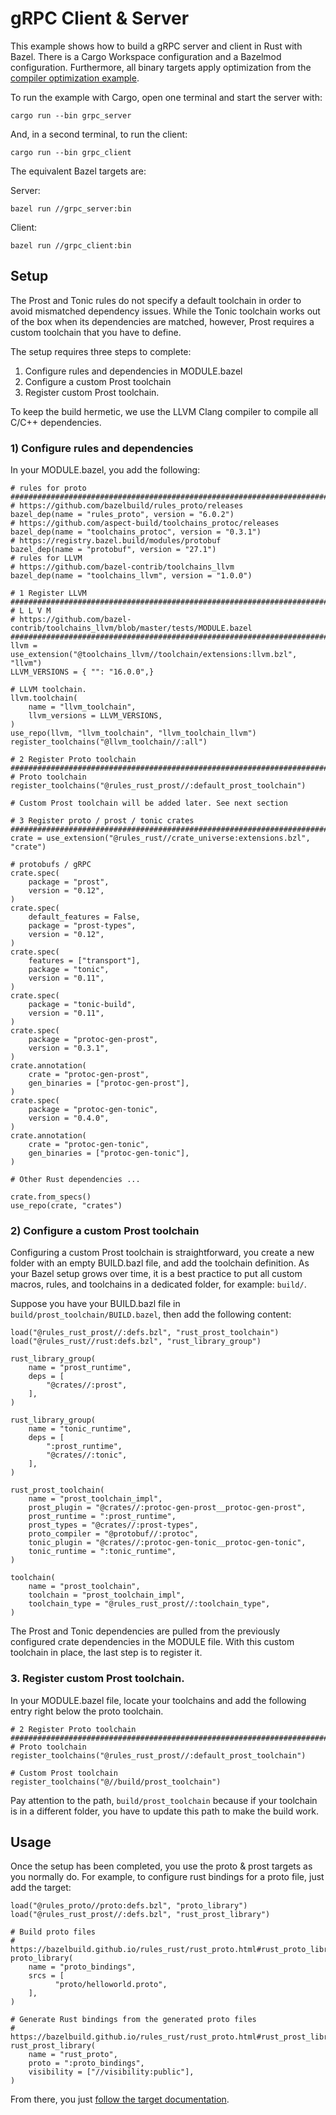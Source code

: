 # gRPC Client & Server

This example shows how to build a gRPC server and client in Rust with Bazel.
There is a Cargo Workspace configuration and a Bazelmod configuration. Furthermore,
all binary targets apply optimization from the [compiler optimization example](../03-comp-opt).

To run the example with Cargo, open one terminal and start the server with:

`
cargo run --bin grpc_server
`

And, in a second terminal, to run the client:

`
cargo run --bin grpc_client
`

The equivalent Bazel targets are:

Server:

`bazel run //grpc_server:bin`

Client:

`bazel run //grpc_client:bin`

## Setup

The Prost and Tonic rules do not specify a default toolchain in order to avoid mismatched dependency issues.
While the Tonic toolchain works out of the box when its dependencies are matched, however,
Prost requires a custom toolchain that you have to define.

The setup requires three steps to complete:
1. Configure rules and dependencies in MODULE.bazel
2. Configure a custom Prost toolchain
3. Register custom Prost toolchain.

To keep the build hermetic, we use the LLVM Clang compiler to compile all C/C++ dependencies.

### 1) Configure rules and dependencies

In your MODULE.bazel, you add the following:

```starlark
# rules for proto
###############################################################################
# https://github.com/bazelbuild/rules_proto/releases
bazel_dep(name = "rules_proto", version = "6.0.2")
# https://github.com/aspect-build/toolchains_protoc/releases
bazel_dep(name = "toolchains_protoc", version = "0.3.1")
# https://registry.bazel.build/modules/protobuf
bazel_dep(name = "protobuf", version = "27.1")
# rules for LLVM
# https://github.com/bazel-contrib/toolchains_llvm
bazel_dep(name = "toolchains_llvm", version = "1.0.0")

# 1 Register LLVM
###############################################################################
# L L V M
# https://github.com/bazel-contrib/toolchains_llvm/blob/master/tests/MODULE.bazel
###############################################################################
llvm = use_extension("@toolchains_llvm//toolchain/extensions:llvm.bzl", "llvm")
LLVM_VERSIONS = { "": "16.0.0",}

# LLVM toolchain.
llvm.toolchain(
    name = "llvm_toolchain",
    llvm_versions = LLVM_VERSIONS,
)
use_repo(llvm, "llvm_toolchain", "llvm_toolchain_llvm")
register_toolchains("@llvm_toolchain//:all")

# 2 Register Proto toolchain
###############################################################################
# Proto toolchain
register_toolchains("@rules_rust_prost//:default_prost_toolchain")

# Custom Prost toolchain will be added later. See next section

# 3 Register proto / prost / tonic crates
###############################################################################
crate = use_extension("@rules_rust//crate_universe:extensions.bzl", "crate")

# protobufs / gRPC
crate.spec(
    package = "prost",
    version = "0.12",
)
crate.spec(
    default_features = False,
    package = "prost-types",
    version = "0.12",
)
crate.spec(
    features = ["transport"],
    package = "tonic",
    version = "0.11",
)
crate.spec(
    package = "tonic-build",
    version = "0.11",
)
crate.spec(
    package = "protoc-gen-prost",
    version = "0.3.1",
)
crate.annotation(
    crate = "protoc-gen-prost",
    gen_binaries = ["protoc-gen-prost"],
)
crate.spec(
    package = "protoc-gen-tonic",
    version = "0.4.0",
)
crate.annotation(
    crate = "protoc-gen-tonic",
    gen_binaries = ["protoc-gen-tonic"],
)

# Other Rust dependencies ...

crate.from_specs()
use_repo(crate, "crates")
```

### 2) Configure a custom Prost toolchain

Configuring a custom Prost toolchain is straightforward, you create a new folder with an empty BUILD.bazl file, and add
the toolchain definition.
As your Bazel setup grows over time, it is a best practice to put all custom macros, rules, and toolchains in a
dedicated folder, for example: `build/`.

Suppose you have your BUILD.bazl file in `build/prost_toolchain/BUILD.bazel`, then add the following content:

```starlark
load("@rules_rust_prost//:defs.bzl", "rust_prost_toolchain")
load("@rules_rust//rust:defs.bzl", "rust_library_group")

rust_library_group(
    name = "prost_runtime",
    deps = [
        "@crates//:prost",
    ],
)

rust_library_group(
    name = "tonic_runtime",
    deps = [
        ":prost_runtime",
        "@crates//:tonic",
    ],
)

rust_prost_toolchain(
    name = "prost_toolchain_impl",
    prost_plugin = "@crates//:protoc-gen-prost__protoc-gen-prost",
    prost_runtime = ":prost_runtime",
    prost_types = "@crates//:prost-types",
    proto_compiler = "@protobuf//:protoc",
    tonic_plugin = "@crates//:protoc-gen-tonic__protoc-gen-tonic",
    tonic_runtime = ":tonic_runtime",
)

toolchain(
    name = "prost_toolchain",
    toolchain = "prost_toolchain_impl",
    toolchain_type = "@rules_rust_prost//:toolchain_type",
)
```

The Prost and Tonic dependencies are pulled from the previously configured
crate dependencies in the MODULE file. With this custom toolchain in place, the last step is to register it.

### 3. Register custom Prost toolchain.

In your MODULE.bazel file, locate your toolchains and add the following entry right below the proto toolchain.

```starlark
# 2 Register Proto toolchain
###############################################################################
# Proto toolchain
register_toolchains("@rules_rust_prost//:default_prost_toolchain")

# Custom Prost toolchain
register_toolchains("@//build/prost_toolchain")
```

Pay attention to the path, `build/prost_toolchain` because if your toolchain
is in a different folder, you have to update this path to make the build work.

## Usage

Once the setup has been completed, you use the proto & prost targets as you normally do. For example, to configure rust
bindings for a proto file, just add the target:

```starlark
load("@rules_proto//proto:defs.bzl", "proto_library")
load("@rules_rust_prost//:defs.bzl", "rust_prost_library")

# Build proto files
# https://bazelbuild.github.io/rules_rust/rust_proto.html#rust_proto_library
proto_library(
    name = "proto_bindings",
    srcs = [
          "proto/helloworld.proto",
    ],
)

# Generate Rust bindings from the generated proto files
# https://bazelbuild.github.io/rules_rust/rust_proto.html#rust_prost_library
rust_prost_library(
    name = "rust_proto",
    proto = ":proto_bindings",
    visibility = ["//visibility:public"],
)
```

From there, you
just [follow the target documentation](https://bazelbuild.github.io/rules_rust/rust_proto.html#rust_proto_library).
